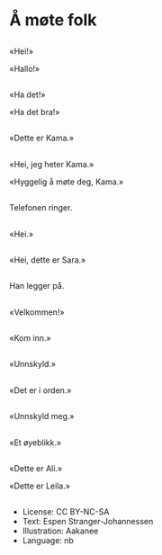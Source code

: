 # Å møte folk

##
«Hei!»

«Hallo!»

##
«Ha det!»

«Ha det bra!»

##
«Dette er Kama.»

##
«Hei, jeg heter Kama.»

«Hyggelig å møte deg, Kama.»

##
Telefonen ringer.

##
«Hei.»

##
«Hei, dette er Sara.»

##
Han legger på.

##
«Velkommen!»

##
«Kom inn.»

##
«Unnskyld.»

##
«Det er i orden.»

##
«Unnskyld meg.»

##
«Et øyeblikk.»

##
«Dette er Ali.»

«Dette er Leila.»

##
* License: CC BY-NC-SA
* Text: Espen Stranger-Johannessen
* Illustration: Aakanee
* Language: nb
